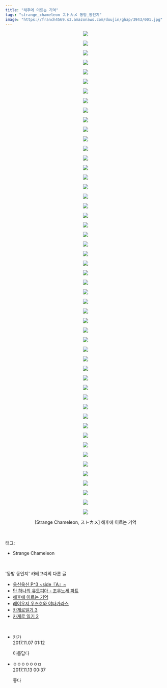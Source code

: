 ```yaml
---
title: "해후에 이르는 기억"
tags: "strange_chameleon ストカメ 동방_동인지"
image: "https://franch4569.s3.amazonaws.com/doujin/ghap/3943/001.jpg"
---
```

<div class="article">
<p style="text-align: center; clear: none; float: none;"><img src="{{ site.imgserver2 }}/ghap/3943/001.jpg"/></p>
<p style="text-align: center; clear: none; float: none;"><img src="{{ site.imgserver2 }}/ghap/3943/002.jpg"/></p>
<p style="text-align: center; clear: none; float: none;"><img src="{{ site.imgserver2 }}/ghap/3943/003.jpg"/></p>
<p style="text-align: center; clear: none; float: none;"><img src="{{ site.imgserver2 }}/ghap/3943/004.jpg"/></p>
<p style="text-align: center; clear: none; float: none;"><img src="{{ site.imgserver2 }}/ghap/3943/005.jpg"/></p>
<p style="text-align: center; clear: none; float: none;"><img src="{{ site.imgserver2 }}/ghap/3943/006.jpg"/></p>
<p style="text-align: center; clear: none; float: none;"><img src="{{ site.imgserver2 }}/ghap/3943/007.jpg"/></p>
<p style="text-align: center; clear: none; float: none;"><img src="{{ site.imgserver2 }}/ghap/3943/008.jpg"/></p>
<p style="text-align: center; clear: none; float: none;"><img src="{{ site.imgserver2 }}/ghap/3943/009.jpg"/></p>
<p style="text-align: center; clear: none; float: none;"><img src="{{ site.imgserver2 }}/ghap/3943/010.jpg"/></p>
<p style="text-align: center; clear: none; float: none;"><img src="{{ site.imgserver2 }}/ghap/3943/011.jpg"/></p>
<p style="text-align: center; clear: none; float: none;"><img src="{{ site.imgserver2 }}/ghap/3943/012.jpg"/></p>
<p style="text-align: center; clear: none; float: none;"><img src="{{ site.imgserver2 }}/ghap/3943/013.jpg"/></p>
<p style="text-align: center; clear: none; float: none;"><img src="{{ site.imgserver2 }}/ghap/3943/014.jpg"/></p>
<p style="text-align: center; clear: none; float: none;"><img src="{{ site.imgserver2 }}/ghap/3943/015.jpg"/></p>
<p style="text-align: center; clear: none; float: none;"><img src="{{ site.imgserver2 }}/ghap/3943/016.jpg"/></p>
<p style="text-align: center; clear: none; float: none;"><img src="{{ site.imgserver2 }}/ghap/3943/017.jpg"/></p>
<p style="text-align: center; clear: none; float: none;"><img src="{{ site.imgserver2 }}/ghap/3943/018.jpg"/></p>
<p style="text-align: center; clear: none; float: none;"><img src="{{ site.imgserver2 }}/ghap/3943/019.jpg"/></p>
<p style="text-align: center; clear: none; float: none;"><img src="{{ site.imgserver2 }}/ghap/3943/020.jpg"/></p>
<p style="text-align: center; clear: none; float: none;"><img src="{{ site.imgserver2 }}/ghap/3943/021.jpg"/></p>
<p style="text-align: center; clear: none; float: none;"><img src="{{ site.imgserver2 }}/ghap/3943/022.jpg"/></p>
<p style="text-align: center; clear: none; float: none;"><img src="{{ site.imgserver2 }}/ghap/3943/023.jpg"/></p>
<p style="text-align: center; clear: none; float: none;"><img src="{{ site.imgserver2 }}/ghap/3943/024.jpg"/></p>
<p style="text-align: center; clear: none; float: none;"><img src="{{ site.imgserver2 }}/ghap/3943/025.jpg"/></p>
<p style="text-align: center; clear: none; float: none;"><img src="{{ site.imgserver2 }}/ghap/3943/026.jpg"/></p>
<p style="text-align: center; clear: none; float: none;"><img src="{{ site.imgserver2 }}/ghap/3943/027.jpg"/></p>
<p style="text-align: center; clear: none; float: none;"><img src="{{ site.imgserver2 }}/ghap/3943/028.jpg"/></p>
<p style="text-align: center; clear: none; float: none;"><img src="{{ site.imgserver2 }}/ghap/3943/029.jpg"/></p>
<p style="text-align: center; clear: none; float: none;"><img src="{{ site.imgserver2 }}/ghap/3943/030.jpg"/></p>
<p style="text-align: center; clear: none; float: none;"><img src="{{ site.imgserver2 }}/ghap/3943/031.jpg"/></p>
<p style="text-align: center; clear: none; float: none;"><img src="{{ site.imgserver2 }}/ghap/3943/032.jpg"/></p>
<p style="text-align: center; clear: none; float: none;"><img src="{{ site.imgserver2 }}/ghap/3943/033.jpg"/></p>
<p style="text-align: center; clear: none; float: none;"><img src="{{ site.imgserver2 }}/ghap/3943/034.jpg"/></p>
<p style="text-align: center; clear: none; float: none;"><img src="{{ site.imgserver2 }}/ghap/3943/035.jpg"/></p>
<p style="text-align: center; clear: none; float: none;"><img src="{{ site.imgserver2 }}/ghap/3943/036.jpg"/></p>
<p style="text-align: center; clear: none; float: none;"><img src="{{ site.imgserver2 }}/ghap/3943/037.jpg"/></p>
<p style="text-align: center; clear: none; float: none;"><img src="{{ site.imgserver2 }}/ghap/3943/038.jpg"/></p>
<p style="text-align: center; clear: none; float: none;"><img src="{{ site.imgserver2 }}/ghap/3943/039.jpg"/></p>
<p style="text-align: center; clear: none; float: none;"><img src="{{ site.imgserver2 }}/ghap/3943/040.jpg"/></p>
<p style="text-align: center; clear: none; float: none;"><img src="{{ site.imgserver2 }}/ghap/3943/041.jpg"/></p>
<p style="text-align: center; clear: none; float: none;"><img src="{{ site.imgserver2 }}/ghap/3943/042.jpg"/></p>
<p style="text-align: center; clear: none; float: none;"><img src="{{ site.imgserver2 }}/ghap/3943/043.jpg"/></p>
<p style="text-align: center; clear: none; float: none;"><img src="{{ site.imgserver2 }}/ghap/3943/044.jpg"/></p>
<p style="text-align: center; clear: none; float: none;"><img src="{{ site.imgserver2 }}/ghap/3943/045.jpg"/></p>
<p style="text-align: center; clear: none; float: none;"><img src="{{ site.imgserver2 }}/ghap/3943/046.jpg"/></p>
<p style="text-align: center; clear: none; float: none;"><img src="{{ site.imgserver2 }}/ghap/3943/047.jpg"/></p>
<p style="text-align: center; clear: none; float: none;"><img src="{{ site.imgserver2 }}/ghap/3943/048.jpg"/></p>
<p style="text-align: center; clear: none; float: none;"><img src="{{ site.imgserver2 }}/ghap/3943/049.jpg"/></p>
<p style="text-align: center; clear: none; float: none;"><img src="{{ site.imgserver2 }}/ghap/3943/050.jpg"/></p>
<p style="text-align: center; clear: none; float: none;"><img src="{{ site.imgserver2 }}/ghap/3943/051.jpg"/></p>
<p style="text-align: center; clear: none; float: none;">[Strange Chameleon, ストカメ] 해후에 이르는 기억</p>
</div><br/>
<div class="tagTrail">
<p>태그: </p>
<ul>
<li>Strange Chameleon</li>
</ul>
</div><br/>
<div class="another">
<p>'동방 동인지' 카테고리의 다른 글</p>
<ul>
<li><a href="/ghap_3945">욱신욱신 P^3 ~side『A』~</a></li>
<li><a href="/ghap_3944">단 하나의 유토피아 - 조우노세 파트</a></li>
<li><a href="/ghap_3943">해후에 이르는 기억</a></li>
<li><a href="/ghap_3942">레이우지 우츠호와 야타가라스</a></li>
<li><a href="/ghap_3941">카게로일기 3</a></li>
<li><a href="/ghap_3940">카게로 일기 2</a></li>
</ul>
</div><br/>
<div class="cb_module cb_fluid">
<div class="cb_wrt cb_profile">
<div class="comment">
<ul>
<li class="cb_thumb_off" id="comment15124301">
<div class="cb_comment_area">
<div class="cb_info_area">
<div class="cb_section">
<span class="cb_nick_name">카갸</span>
</div>
<div class="cb_section">
<span class="cb_date">2017.11.07 01:12 </span>
</div>
</div>
<div class="cb_dsc_comment">
<p class="cb_dsc">
											아름답다
										</p>
</div>
</div></li>
<li class="cb_thumb_off" id="comment15128117">
<div class="cb_comment_area">
<div class="cb_info_area">
<div class="cb_section">
<span class="cb_nick_name">ㅇㅇㅇㅇㅇㅇㅁ</span>
</div>
<div class="cb_section">
<span class="cb_date">2017.11.13 00:37 </span>
</div>
</div>
<div class="cb_dsc_comment">
<p class="cb_dsc">
											좋다
										</p>
</div>
</div></li>
</ul>
</div>
</div><!-- commentList close -->
</div><br/>
